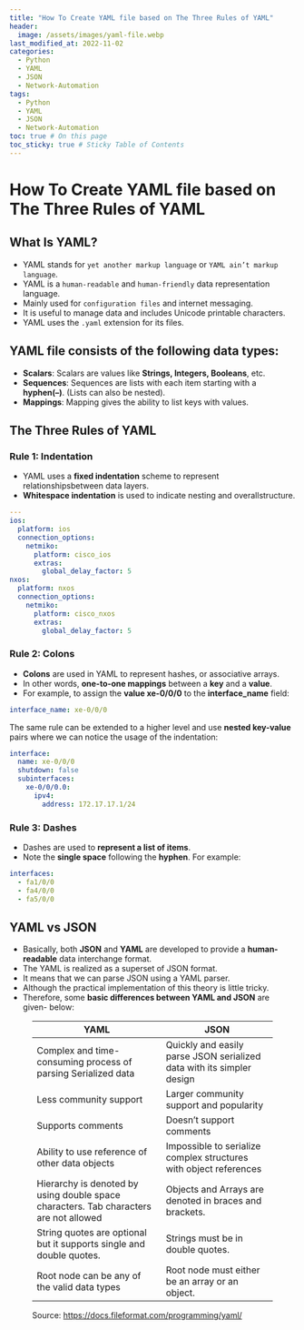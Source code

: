 ```yaml
---
title: "How To Create YAML file based on The Three Rules of YAML"
header:
  image: /assets/images/yaml-file.webp
last_modified_at: 2022-11-02
categories:
  - Python
  - YAML
  - JSON
  - Network-Automation
tags:
  - Python
  - YAML
  - JSON
  - Network-Automation
toc: true # On this page
toc_sticky: true # Sticky Table of Contents
---
```

# How To Create YAML file based on The Three Rules of YAML

## What Is YAML?

- YAML stands for `yet another markup language` or `YAML ain’t markup language`.
- YAML is a `human-readable` and `human-friendly` data representation language.
- Mainly used for `configuration files` and internet messaging.
- It is useful to manage data and includes Unicode printable characters.
- YAML uses the `.yaml` extension for its files.

## YAML file consists of the following data types:

- **Scalars**: Scalars are values like **Strings, Integers, Booleans**, etc.
- **Sequences**: Sequences are lists with each item starting with a **hyphen(–)**. (Lists can also be nested).
- **Mappings**: Mapping gives the ability to list keys with values.

## The Three Rules of YAML

### Rule 1: Indentation

- YAML uses a **fixed indentation** scheme to represent relationshipsbetween data layers.
- **Whitespace indentation** is used to indicate nesting and overallstructure.

```yaml
---
ios:
  platform: ios
  connection_options:
    netmiko:
      platform: cisco_ios
      extras:
        global_delay_factor: 5
nxos:
  platform: nxos
  connection_options:
    netmiko:
      platform: cisco_nxos
      extras:
        global_delay_factor: 5
```
### Rule 2: Colons

- **Colons** are used in YAML to represent hashes, or associative arrays.
- In other words, **one-to-one mappings** between a **key** and a **value**.
- For example, to assign the **value xe-0/0/0** to the **interface_name** field:

```yaml
interface_name: xe-0/0/0
```
The same rule can be extended to a higher level and use **nested key-value** pairs where we can notice the usage of the indentation:

```yaml
interface:
  name: xe-0/0/0
  shutdown: false
  subinterfaces:
    xe-0/0/0.0:
      ipv4:
        address: 172.17.17.1/24
```
### Rule 3: Dashes

- Dashes are used to **represent a list of items**.
- Note the **single space** following the **hyphen**. For example:

```yaml
interfaces:
  - fa1/0/0
  - fa4/0/0
  - fa5/0/0
```

## YAML vs JSON

- Basically, both **JSON** and **YAML** are developed to provide a **human-readable** data interchange format. 
- The YAML is realized as a superset of JSON format.
- It means that we can parse JSON using a YAML parser.
- Although the practical implementation of this theory is little tricky.
- Therefore, some **basic differences between YAML and JSON** are given- below:

<figure class="wp-block-table"><table><thead><tr><th>YAML</th><th>JSON</th></tr></thead><tbody><tr><td>Complex and time-consuming process of parsing Serialized data</td><td>Quickly and easily parse JSON serialized data with its simpler design</td></tr><tr><td>Less community support</td><td>Larger community support and popularity</td></tr><tr><td>Supports comments</td><td>Doesn’t support comments</td></tr><tr><td>Ability to use reference of other data objects</td><td>Impossible to serialize complex structures with object references</td></tr><tr><td>Hierarchy is denoted by using double space characters. Tab characters are not allowed</td><td>Objects and Arrays are denoted in braces and brackets.</td></tr><tr><td>String quotes are optional but it supports single and double quotes.</td><td>Strings must be in double quotes.</td></tr><tr><td>Root node can be any of the valid data types</td><td>Root node must either be an array or an object.</td></tr></tbody></table><figcaption>Source: <a href="https://docs.fileformat.com/programming/yaml/" rel="nofollow">https://docs.fileformat.com/programming/yaml/</a></figcaption></figure>
